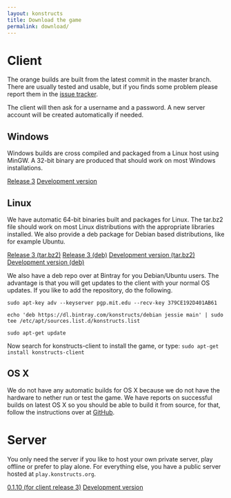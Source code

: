 ```yaml
---
layout: konstructs
title: Download the game
permalink: download/
---
```


# Client

The orange builds are built from the latest commit in the master branch. There are usually tested and usable, but if you finds some problem please report them in the [issue tracker](https://github.com/konstructs/client/issues).

The client will then ask for a username and a password. A new server account will be created automatically if needed.

## Windows

Windows builds are cross compiled and packaged from a Linux host 
using MinGW. A 32-bit binary are produced that should work on most 
Windows installations.

<a class="btn btn-primary" href="https://bintray.com/artifact/download/konstructs/windows/konstructs-client-3-windows.zip">Release 3</a>
<a class="btn btn-warning" href="https://bintray.com/artifact/download/konstructs/windows/konstructs-client.zip">Development version</a>

## Linux

We have automatic 64-bit binaries built and packages for Linux. The tar.bz2 file should work on most Linux distributions with the appropriate libraries installed. We also provide a deb package for Debian based distributions, like for example Ubuntu.

<a class="btn btn-primary" href="https://bintray.com/artifact/download/konstructs/linux/konstructs-client-3-linux.tar.bz2">Release 3 (tar.bz2)</a>
<a class="btn btn-primary" href="https://bintray.com/artifact/download/konstructs/debian/pool/main/k/konstructs-client/konstructs-client_3-996_amd64.deb">Release 3 (deb)</a>
<a class="btn btn-warning" href="https://bintray.com/artifact/download/konstructs/linux/konstructs-client.tar.bz2">Development version (tar.bz2)</a>
<a class="btn btn-warning" href="https://dl.bintray.com/konstructs/debian/pool/main/k/konstructs-client/">Development version (deb)</a>

We also have a deb repo over at Bintray for you Debian/Ubuntu users. The advantage is that you will get updates to the client with your normal OS updates. If you like to add the repository, do the following.

`
sudo apt-key adv --keyserver pgp.mit.edu --recv-key 379CE192D401AB61
`

`
echo 'deb https://dl.bintray.com/konstructs/debian jessie main' | sudo tee /etc/apt/sources.list.d/konstructs.list
`

`
sudo apt-get update
`

Now search for konstructs-client to install the game, or type:
`
sudo apt-get install konstructs-client
`

## OS X

We do not have any automatic builds for OS X because we do not have the hardware to nether run or test the game. We have reports on successful builds on latest OS X so you should be able to build it from source, for that, follow the instructions over at [GitHub](https://github.com/konstructs/client/blob/master/BUILD.md).

# Server

You only need the server if you like to host your own private server, play offline or prefer to play alone. For everything else, you have a public server hosted at `play.konstructs.org`.

<a class="btn btn-primary" href="https://bintray.com/artifact/download/konstructs/jars/konstructs-server-build-v0.1.10.jar">0.1.10 (for client release 3)</a>
<a class="btn btn-warning" href="https://bintray.com/artifact/download/konstructs/jars/konstructs-server-build-dev.jar">Development version</a>

